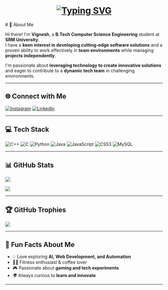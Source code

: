 <h1 align="center">
  <a href="https://git.io/typing-svg">
    <img src="https://readme-typing-svg.herokuapp.com?font=Fira+Code&size=35&pause=1000&color=8A2BE2&center=true&vCenter=true&width=435&lines=Hey+there+I'm+Vignesh;A+Software+Developer;A+Lifelong+Learner;A+Problem+Solver" alt="Typing SVG" />
  </a>
</h1>
# 💫 About Me

Hi there! I'm **Vignesh**, a **B.Tech Computer Science Engineering** student at **SRM University**.  
I have a **keen interest in developing cutting-edge software solutions** and a proven ability to work effectively in **team environments** while managing **projects independently**.  

I'm passionate about **leveraging technology to create innovative solutions** and eager to contribute to a **dynamic tech team** in challenging environments.  

---

## 🌐 Connect with Me

[![Instagram](https://img.shields.io/badge/Instagram-%23E4405F.svg?logo=Instagram&logoColor=white)](https://instagram.com/vicky_xiz)  [![LinkedIn](https://img.shields.io/badge/LinkedIn-%230077B5.svg?logo=linkedin&logoColor=white)](https://www.linkedin.com/in/vignesh-v-711638250)

---

## 💻 Tech Stack

![C++](https://img.shields.io/badge/C++-%2300599C.svg?style=for-the-badge&logo=c%2B%2B&logoColor=white) 
![C](https://img.shields.io/badge/C-%2300599C.svg?style=for-the-badge&logo=c&logoColor=white) 
![Python](https://img.shields.io/badge/Python-3670A0?style=for-the-badge&logo=python&logoColor=ffdd54) 
![Java](https://img.shields.io/badge/Java-%23ED8B00.svg?style=for-the-badge&logo=openjdk&logoColor=white) 
![JavaScript](https://img.shields.io/badge/JavaScript-%23323330.svg?style=for-the-badge&logo=javascript&logoColor=%23F7DF1E) 
![CSS3](https://img.shields.io/badge/CSS3-%231572B6.svg?style=for-the-badge&logo=css3&logoColor=white) 
![MySQL](https://img.shields.io/badge/MySQL-4479A1.svg?style=for-the-badge&logo=mysql&logoColor=white)

---

## 📊 GitHub Stats

![](https://github-readme-streak-stats.herokuapp.com/?user=vickyxiz&theme=radical&hide_border=false)  

![](https://github-readme-stats.vercel.app/api/top-langs/?username=vickyxiz&theme=radical&hide_border=false&include_all_commits=true&count_private=true&layout=compact)

---

## 🏆 GitHub Trophies

![](https://github-profile-trophy.vercel.app/?username=vickyxiz&theme=radical&no-frame=false&no-bg=false&margin-w=4)

---

## 🚀 Fun Facts About Me

- 💡 Love exploring **AI, Web Development, and Automation**  
- 🏃‍♂️ Fitness enthusiast & coffee lover  
- 🎮 Passionate about **gaming and tech experiments**  
- 🌍 Always curious to **learn and innovate**

---

<!-- Proudly crafted with ❤️ by Vignesh -->

